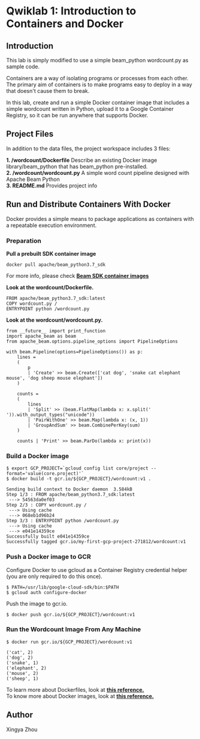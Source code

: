 # Qwiklab 1: Introduction to Containers and Docker


## Introduction
This lab is simply modified to use a simple beam_python wordcount.py as sample code.

Containers are a way of isolating programs or processes from each other. The primary aim of containers is to make programs easy to deploy in a way that doesn't cause them to break.

In this lab, create and run a simple Docker container image that includes a simple wordcount written in Python, upload it to a Google Container Registry, so it can be run anywhere that supports Docker.


## Project Files
In addition to the data files, the project workspace includes 3 files:

**1. /wordcount/Dockerfile**  Describe an existing Docker image library/beam_python that has beam_python pre-installed.<br>
**2. /wordcount/wordcount.py** A simple word count pipeline designed with Apache Beam Python<br>
**3. README.md**  Provides project info<br>

## Run and Distribute Containers With Docker

Docker provides a simple means to package applications as containers with a repeatable execution environment.

### Preparation

**Pull a prebuilt SDK container image**
```
docker pull apache/beam_python3.7_sdk
```
For more info, please check [**Beam SDK container images**](https://beam.apache.org/documentation/runtime/environments/)

**Look at the wordcount/Dockerfile.**<br>
```
FROM apache/beam_python3.7_sdk:latest
COPY wordcount.py /
ENTRYPOINT python /wordcount.py
```
**Look at the wordcount/wordcount.py.**<br>
```
from __future__ import print_function
import apache_beam as beam
from apache_beam.options.pipeline_options import PipelineOptions

with beam.Pipeline(options=PipelineOptions()) as p:
    lines = 
    (
        p 
        | 'Create' >> beam.Create(['cat dog', 'snake cat elephant mouse', 'dog sheep mouse elephant'])     
    )

    counts = 
    (
        lines
        | 'Split' >> (beam.FlatMap(lambda x: x.split(' ')).with_output_types("unicode"))
        | 'PairWithOne' >> beam.Map(lambda x: (x, 1))
        | 'GroupAndSum' >> beam.CombinePerKey(sum)
    )

    counts | 'Print' >> beam.ParDo(lambda x: print(x))
```

### Build a Docker image

```
$ export GCP_PROJECT=`gcloud config list core/project --format='value(core.project)'`
$ docker build -t gcr.io/${GCP_PROJECT}/wordcount:v1 .

Sending build context to Docker daemon  3.584kB
Step 1/3 : FROM apache/beam_python3.7_sdk:latest
 ---> 54563da0ef03
Step 2/3 : COPY wordcount.py /
 ---> Using cache
 ---> 068eb1d96b24
Step 3/3 : ENTRYPOINT python /wordcount.py
 ---> Using cache
 ---> e041e14359ce
Successfully built e041e14359ce
Successfully tagged gcr.io/my-first-gcp-project-271812/wordcount:v1
```

### Push a Docker image to GCR
Configure Docker to use gcloud as a Container Registry credential helper (you are only required to do this once).
```
$ PATH=/usr/lib/google-cloud-sdk/bin:$PATH
$ gcloud auth configure-docker
```

Push the image to gcr.io.
```
$ docker push gcr.io/${GCP_PROJECT}/wordcount:v1
```

### Run the Wordcount Image From Any Machine
```
$ docker run gcr.io/${GCP_PROJECT}/wordcount:v1

('cat', 2)
('dog', 2)
('snake', 1)
('elephant', 2)
('mouse', 2)
('sheep', 1)
```

To learn more about Dockerfiles, look at [**this reference.**](https://docs.docker.com/engine/reference/builder/)<br>
To know more about Docker images, look at [**this reference.**](https://docs.docker.com/storage/storagedriver/)
## Author
Xingya Zhou


